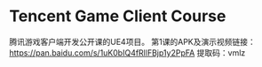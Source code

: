# Tencent Game Client Course
腾讯游戏客户端开发公开课的UE4项目。
第1课的APK及演示视频链接：https://pan.baidu.com/s/1uK0bIQ4fRllFBjp1y2PpFA 提取码：vmlz 
